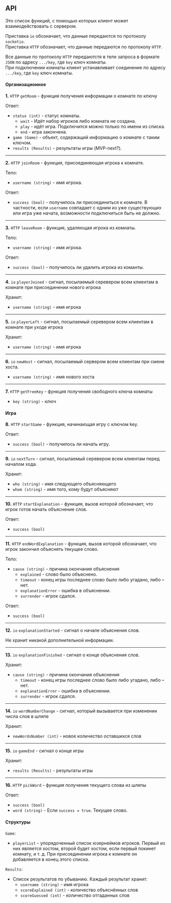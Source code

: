 ## API

Это список функций, с помощью которых клиент может взаимодействовать с сервером.

Приставка `io` обозначает, что данные передаются по протоколу `socketio`.<br>
Приставка `HTTP` обозначает, что данные передаются по протоколу `HTTP`. 

Все данные по протоколу `HTTP` передаютстя в теле запроса в формате `JSON` по адресу `.../key`, где `key` ключ комнаты.<br>
При подключении комнаты клиент устанавливает соединение по адресу `.../key`, где `key` ключ комнаты. 

#### Организационное

__1.__ `HTTP` `getRoom` - функция получения информации о комнате по ключу

Ответ:

- `status (int)` - статус комнаты.
    + `wait` -  Идёт набор игроков либо комната не создана.
    + `play` - идёт игра. Подключится можно только по имени из списка.
    + `end` - игра закончена.
- `game (Game)` - объект, содержащий информацию о комнате с таким ключом.
- `results (Results)` - результаты игры (MVP-next?).

---

__2.__ `HTTP` `joinRoom` - функция, присоединяющая игрока к комнате.

Тело:

- `username (string)` - имя игрока.

Ответ:

- `success (bool)` - получилось ли присоединиться к комнате. В частности, если `username` совпадает с одним из уже существующих или игра уже начата, возможности подключиться быть не должно.

---

__3.__ `HTTP` `leaveRoom` - функция, удаляющая игрока из комнаты.

Тело:

- `username (string)` - имя игрока.

Ответ:

- `success (bool)` - получилось ли удалить игрока из команты.

---


__4.__ `io` `playerJoined` - сигнал, посылаемый серевером всем клиентам в комнате при присоединении нового игрока

Хранит:

- `username (string)` - имя игрока

---

__5.__ `io` `playerLeft` - сигнал, посылаемый серевером всем клиентам в комнате при уходе игрока

Хранит:

- `username (string)` - имя игрока

---

__6.__ `io` `newHost` - сигнал, посылаемый сервером всем клиентам при смене хоста.

- `username (string)` - имя нового хоста

---

__7.__ `HTTP` `getFreeKey` - функция получения свободного ключа комнаты

- `key (string)` - ключ

#### Игра

__8.__ `HTTP` `startGame` - функция, начинающая игру с ключом key.

Ответ:

- `success (bool)` - получилось ли начать игру.

---

__9.__ `io` `nextTurn` - сигнал, посылаемый серевером всем клиентам перед началом хода.

Хранит:

- `who (string)` - имя следующего объясняющего
- `whom (string)` - имя того, кому будут объясняют

---

__10.__ `HTTP` `startExplanation` - функция, вызов которой обозначает, что игрок готов начать объяснение слов.

Ответ:

- `success (bool)`

---

__11.__ `HTTP` `endWordExplanation` - функция, вызов которой обозначает, что игрок закончил объяснять текущее слово.

Тело:

- `cause (string)` - причина окончания объяснения
  + `explained` - слово было объяснено.
  - `timeout` - конец игры последнее слово было либо угадано, либо – нет.
  - `explanationError` - ошибка в объяснении.
  - `surrender` - игрок сдался.

Ответ:

- `success (bool)`

---

__12.__ `io` `explanationStarted` - сигнал о начале объяснения слов.

Не хранит никакой дополнительной информации.

---

__13.__ `io` `explanationFinished` - сигнал о конце объяснения слов.

Хранит:

- `cause (string)` - причина окончания объяснения
  - `timeout` - конец игры последнее слово было либо угадано, либо – нет.
  - `explanationError` - ошибка в объяснении.
  - `surrender` - игрок сдался.

---

__14.__ `io` `wordNumberChange` - сигнал, который вызывается при изменении числа слов в шляпе

Хранит:

- `newWordsNumber (int)` - новое количество оставшихся слов

---

__15.__ `io` `gameEnd` - сигнал о конце игры

Хранит:

- `results (Results)` - результаты игры

---

__16.__ `HTTP` `pickWord` - функция получения текущего слова из шляпы

Ответ:

- `success (bool)`
- `word (string)` - Если `success = true`. Текущее слово.



#### Структуры

`Game`:

- `playerList` - упорядоченный список юзернеймов игроков. Первый из них является хостом, второй будет хостом, если первый покинет комнату, и т. д.
При присоединении игрока к комнате он добавляется в конец этого списка.

`Results`:

- Список результатов по убыванию. Каждый результат хранит:
	- `username (string)` - имя игрока
	- `scoreExplained (int)` - количество объяснённых слов
	- `scoreGuessed (int)` - количество отгаданных слов
